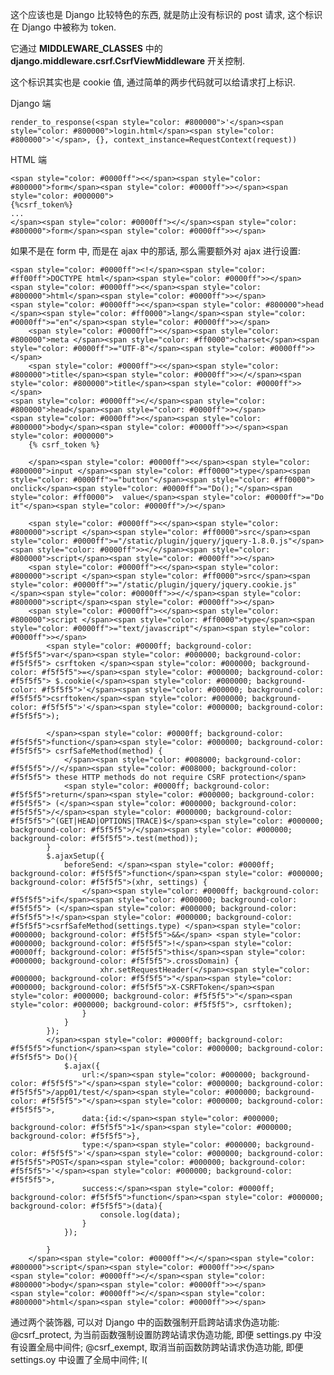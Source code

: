 这个应该也是 Django 比较特色的东西, 就是防止没有标识的 post 请求, 这个标识在 Django 中被称为 token.

它通过 **MIDDLEWARE_CLASSES** 中的 **django.middleware.csrf.CsrfViewMiddleware** 开关控制.

这个标识其实也是 cookie 值, 通过简单的两步代码就可以给请求打上标识.

Django 端


    render_to_response(<span style="color: #800000">'</span><span style="color: #800000">login.html</span><span style="color: #800000">'</span>, {}, context_instance=RequestContext(request))


HTML 端



    <span style="color: #0000ff"><</span><span style="color: #800000">form</span><span style="color: #0000ff">></span><span style="color: #000000">
    {%csrf_token%}
    ...
    </span><span style="color: #0000ff"></</span><span style="color: #800000">form</span><span style="color: #0000ff">></span>






如果不是在 form 中, 而是在 ajax 中的那话, 那么需要额外对 ajax 进行设置:



    <span style="color: #0000ff"><!</span><span style="color: #ff00ff">DOCTYPE html</span><span style="color: #0000ff">></span>
    <span style="color: #0000ff"><</span><span style="color: #800000">html</span><span style="color: #0000ff">></span>
    <span style="color: #0000ff"><</span><span style="color: #800000">head </span><span style="color: #ff0000">lang</span><span style="color: #0000ff">="en"</span><span style="color: #0000ff">></span>
        <span style="color: #0000ff"><</span><span style="color: #800000">meta </span><span style="color: #ff0000">charset</span><span style="color: #0000ff">="UTF-8"</span><span style="color: #0000ff">></span>
        <span style="color: #0000ff"><</span><span style="color: #800000">title</span><span style="color: #0000ff">></</span><span style="color: #800000">title</span><span style="color: #0000ff">></span>
    <span style="color: #0000ff"></</span><span style="color: #800000">head</span><span style="color: #0000ff">></span>
    <span style="color: #0000ff"><</span><span style="color: #800000">body</span><span style="color: #0000ff">></span><span style="color: #000000">
        {% csrf_token %}

        </span><span style="color: #0000ff"><</span><span style="color: #800000">input </span><span style="color: #ff0000">type</span><span style="color: #0000ff">="button"</span><span style="color: #ff0000"> onclick</span><span style="color: #0000ff">="Do();"</span><span style="color: #ff0000">  value</span><span style="color: #0000ff">="Do it"</span><span style="color: #0000ff">/></span>

        <span style="color: #0000ff"><</span><span style="color: #800000">script </span><span style="color: #ff0000">src</span><span style="color: #0000ff">="/static/plugin/jquery/jquery-1.8.0.js"</span><span style="color: #0000ff">></</span><span style="color: #800000">script</span><span style="color: #0000ff">></span>
        <span style="color: #0000ff"><</span><span style="color: #800000">script </span><span style="color: #ff0000">src</span><span style="color: #0000ff">="/static/plugin/jquery/jquery.cookie.js"</span><span style="color: #0000ff">></</span><span style="color: #800000">script</span><span style="color: #0000ff">></span>
        <span style="color: #0000ff"><</span><span style="color: #800000">script </span><span style="color: #ff0000">type</span><span style="color: #0000ff">="text/javascript"</span><span style="color: #0000ff">></span>
            <span style="color: #0000ff; background-color: #f5f5f5">var</span><span style="color: #000000; background-color: #f5f5f5"> csrftoken </span><span style="color: #000000; background-color: #f5f5f5">=</span><span style="color: #000000; background-color: #f5f5f5"> $.cookie(</span><span style="color: #000000; background-color: #f5f5f5">'</span><span style="color: #000000; background-color: #f5f5f5">csrftoken</span><span style="color: #000000; background-color: #f5f5f5">'</span><span style="color: #000000; background-color: #f5f5f5">);

            </span><span style="color: #0000ff; background-color: #f5f5f5">function</span><span style="color: #000000; background-color: #f5f5f5"> csrfSafeMethod(method) {
                </span><span style="color: #008000; background-color: #f5f5f5">//</span><span style="color: #008000; background-color: #f5f5f5"> these HTTP methods do not require CSRF protection</span>
                <span style="color: #0000ff; background-color: #f5f5f5">return</span><span style="color: #000000; background-color: #f5f5f5"> (</span><span style="color: #000000; background-color: #f5f5f5">/</span><span style="color: #000000; background-color: #f5f5f5">^(GET|HEAD|OPTIONS|TRACE)$</span><span style="color: #000000; background-color: #f5f5f5">/</span><span style="color: #000000; background-color: #f5f5f5">.test(method));
            }
            $.ajaxSetup({
                beforeSend: </span><span style="color: #0000ff; background-color: #f5f5f5">function</span><span style="color: #000000; background-color: #f5f5f5">(xhr, settings) {
                    </span><span style="color: #0000ff; background-color: #f5f5f5">if</span><span style="color: #000000; background-color: #f5f5f5"> (</span><span style="color: #000000; background-color: #f5f5f5">!</span><span style="color: #000000; background-color: #f5f5f5">csrfSafeMethod(settings.type) </span><span style="color: #000000; background-color: #f5f5f5">&&</span> <span style="color: #000000; background-color: #f5f5f5">!</span><span style="color: #0000ff; background-color: #f5f5f5">this</span><span style="color: #000000; background-color: #f5f5f5">.crossDomain) {
                        xhr.setRequestHeader(</span><span style="color: #000000; background-color: #f5f5f5">"</span><span style="color: #000000; background-color: #f5f5f5">X-CSRFToken</span><span style="color: #000000; background-color: #f5f5f5">"</span><span style="color: #000000; background-color: #f5f5f5">, csrftoken);
                    }
                }
            });
            </span><span style="color: #0000ff; background-color: #f5f5f5">function</span><span style="color: #000000; background-color: #f5f5f5"> Do(){
                $.ajax({
                    url:</span><span style="color: #000000; background-color: #f5f5f5">"</span><span style="color: #000000; background-color: #f5f5f5">/app01/test/</span><span style="color: #000000; background-color: #f5f5f5">"</span><span style="color: #000000; background-color: #f5f5f5">,
                    data:{id:</span><span style="color: #000000; background-color: #f5f5f5">1</span><span style="color: #000000; background-color: #f5f5f5">},
                    type:</span><span style="color: #000000; background-color: #f5f5f5">'</span><span style="color: #000000; background-color: #f5f5f5">POST</span><span style="color: #000000; background-color: #f5f5f5">'</span><span style="color: #000000; background-color: #f5f5f5">,
                    success:</span><span style="color: #0000ff; background-color: #f5f5f5">function</span><span style="color: #000000; background-color: #f5f5f5">(data){
                        console.log(data);
                    }
                });

            }
        </span><span style="color: #0000ff"></</span><span style="color: #800000">script</span><span style="color: #0000ff">></span>
    <span style="color: #0000ff"></</span><span style="color: #800000">body</span><span style="color: #0000ff">></span>
    <span style="color: #0000ff"></</span><span style="color: #800000">html</span><span style="color: #0000ff">></span>





通过两个装饰器, 可以对 Django 中的函数强制开启跨站请求伪造功能:
@csrf_protect, 为当前函数强制设置防跨站请求伪造功能, 即便 settings.py 中没有设置全局中间件;
@csrf_exempt, 取消当前函数防跨站请求伪造功能, 即便 settings.oy 中设置了全局中间件;
l(

